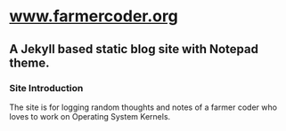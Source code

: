 # www.farmercoder.org

## A Jekyll based static blog site with Notepad theme.

### Site Introduction

The site is for logging random thoughts and notes of a farmer coder who loves to work on Operating System Kernels.